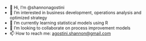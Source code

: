 - 👋 Hi, I’m @shannonagostini
- 👀 I’m interested in business development, operations analysis and optimized strategy
- 🌱 I’m currently learning statistical models using R
- 💞️ I’m looking to collaborate on process improvement models
- 📫 How to reach me: agostini.shannon@gmail.com

<!---
shannonagostini/shannonagostini is a ✨ special ✨ repository because its `README.md` (this file) appears on your GitHub profile.
You can click the Preview link to take a look at your changes.
--->

